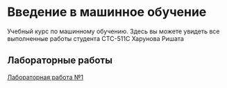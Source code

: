# Введение в машинное обучение

Учебный курс по машинному обучению. Здесь вы можете увидеть все выполненные работы студента СТС-511С Харунова Ришата

## Лабораторные работы

[Лабораторная работа №1](https://github.com/Rishat322/IntroML/tree/main/homework_1)
